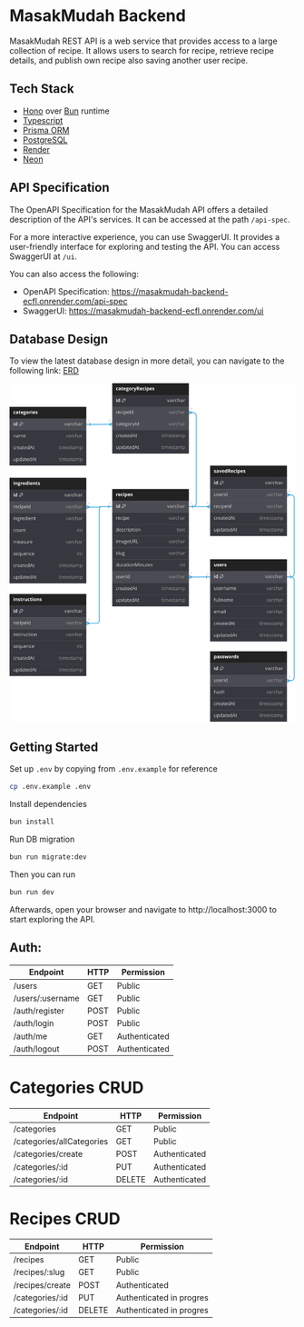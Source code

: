 # MasakMudah Backend

MasakMudah REST API is a web service that provides access to a large collection of recipe. It allows users to search for recipe, retrieve recipe details, and publish own recipe also saving another user recipe.

## Tech Stack

- [Hono](https://hono.dev/) over [Bun](https://bun.sh/) runtime
- [Typescript](https://www.typescriptlang.org/)
- [Prisma ORM](https://www.prisma.io/)
- [PostgreSQL](https://www.postgresql.org/)
- [Render](https://render.com/)
- [Neon](https://neon.tech/)

## API Specification

The OpenAPI Specification for the MasakMudah API offers a detailed description of the API's services. It can be accessed at the path `/api-spec`.

For a more interactive experience, you can use SwaggerUI. It provides a user-friendly interface for exploring and testing the API. You can access SwaggerUI at `/ui`.

You can also access the following:

- OpenAPI Specification: https://masakmudah-backend-ecfl.onrender.com/api-spec
- SwaggerUI: https://masakmudah-backend-ecfl.onrender.com/ui

## Database Design

To view the latest database design in more detail, you can navigate to the following link: [ERD](https://dbdocs.io/masakmudah.com/masakmudah)

![ERD](./assets/erd.svg)

## Getting Started

Set up `.env` by copying from `.env.example` for reference

```sh
cp .env.example .env
```

Install dependencies

```sh
bun install
```

Run DB migration

```sh
bun run migrate:dev
```

Then you can run

```sh
bun run dev
```

Afterwards, open your browser and navigate to http://localhost:3000 to start exploring the API.

## Auth:

| Endpoint         | HTTP | Permission    |
| ---------------- | ---- | ------------- |
| /users           | GET  | Public        |
| /users/:username | GET  | Public        |
| /auth/register   | POST | Public        |
| /auth/login      | POST | Public        |
| /auth/me         | GET  | Authenticated |
| /auth/logout     | POST | Authenticated |

# Categories CRUD

| Endpoint                  | HTTP   | Permission    |
| ------------------------- | ------ | ------------- |
| /categories               | GET    | Public        |
| /categories/allCategories | GET    | Public        |
| /categories/create        | POST   | Authenticated |
| /categories/:id           | PUT    | Authenticated |
| /categories/:id           | DELETE | Authenticated |

# Recipes CRUD

| Endpoint        | HTTP   | Permission               |
| --------------- | ------ | ------------------------ |
| /recipes        | GET    | Public                   |
| /recipes/:slug  | GET    | Public                   |
| /recipes/create | POST   | Authenticated            |
| /categories/:id | PUT    | Authenticated in progres |
| /categories/:id | DELETE | Authenticated in progres |
